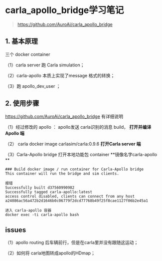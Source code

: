 # carla_apollo_bridge学习笔记

> https://github.com/AuroAi/carla_apollo_bridge

## 1. 基本原理

三个 docker container

（1）carla server 跑 Carla simulation；

（2）carla-apollo  本质上实现了message 格式的转换；

（3）跑 apollo_dev_user ；



## 2. 使用步骤

https://github.com/AuroAi/carla_apollo_bridge 有详细说明

（1）经过修改的 apollo   ： apollo发送 carla识别的消息   build， **打开并编译Apollo 端**

（2） carla docker image  carlasim/carla:0.9.6      **打开Carla server 端**

（3）Carla-Apollo bridge 打开本地功能包 container   **镜像名字carla-apollo **

```
### Build docker image / run container for Carla-Apollo bridge
This container will run the bridge and sim clients.

报错
Successfully built d37560990982
Successfully tagged carla-apollo:latest
access control disabled, clients can connect from any host
a24086ac56a472b2d1646b0c06779f2dcd77768b49f25f8cae1127f06b2e45a1

进入 carla-apollo 容器
docker exec -ti carla-apollo bash
```







## issues

（1）apollo routing 后车辆前行，但是在carla里并没有跟随这运动；

（2）如何将 carla地图转成apollo的HDmap；
